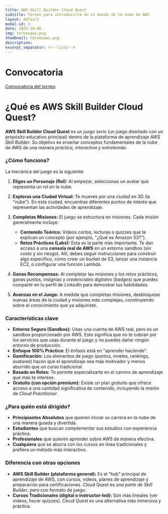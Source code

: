 ```yaml
---
title: AWS Skill Builder Cloud Quest
subtitle: Torneo para introducirte en el mundo de la nube de AWS
layout: default
modal-id: 2
date: 2025-10-06
img: torneoaws.png
thumbnail: torneoaws.png
description: 
excerpt_separator: <!--listo-->
---
```


# Convocatoria

[Convocatoria del torneo](/assets/torneo-cloudquest.pdf)

# ¿Qué es AWS Skill Builder Cloud Quest?

**AWS Skill Builder Cloud Quest** es un *juego serio* (un juego diseñado con un propósito educativo principal) dentro de la plataforma de aprendizaje *AWS Skill Builder*. Su objetivo es enseñar conceptos fundamentales de la nube de AWS de una manera *práctica, interactiva y entretenida*.


### ¿Cómo funciona?

La mecánica del juego es la siguiente:

1.  **Eliges un Personaje (Rol):** Al empezar, seleccionas un avatar que representa un rol en la nube.

2.  **Exploras una Ciudad Virtual:** Te mueves por una ciudad en 3D (la "nube"). En esta ciudad, encuentras diferentes puntos de interés que representan las actividades de aprendizaje.

3.  **Completas Misiones:** El juego se estructura en misiones. Cada misión generalmente incluye:
    *   **Contenido Teórico:** Videos cortos, lecturas o quizzes que te explican un concepto (por ejemplo, "¿Qué es Amazon S3?").
    *   **Retos Prácticos (Labs):** Esta es la parte más importante. Te dan acceso a una **consola real de AWS** en un entorno sandbox (sin costo y sin riesgo). Allí, debes seguir instrucciones para construir algo específico, como crear un bucket de S3, lanzar una instancia EC2, o configurar una función Lambda.

4.  **Ganas Recompensas:** Al completar las misiones y los retos prácticos, ganas puntos, insignias y *credenciales digitales* (*badges*) que puedes compartir en tu perfil de *LinkedIn* para demostrar tus habilidades.

5.  **Avanzas en el Juego:** A medida que completas misiones, desbloqueas nuevas áreas de la ciudad y misiones más complejas, construyendo sobre el conocimiento que ya adquiriste.

### Características clave

*   **Entorno Seguro (Sandbox):** Usas una cuenta de AWS real, pero es un sandbox proporcionado por AWS. Esto significa que no te cobran por los servicios que usas durante el juego y no puedes dañar ningún entorno de producción.
*   **Enfoque 100% Práctico:**  El énfasis está en "aprender haciendo". 
*   **Gamificación:** Los elementos de juego (puntos, niveles, rankings, avatares) hacen que el aprendizaje sea más motivador y menos aburrido que un curso tradicional.
*   **Basado en Roles:** Te permite especializarte en el camino de aprendizaje que más te interese.
*   **Gratuito (con opción premium):** Existe un plan *gratuito* que ofrece acceso a una cantidad significativa de contenido, incluyendo la misión de *Cloud Practitioner*. 

### ¿Para quién está dirigido?

*   **Principiantes Absolutos** que quieren iniciar su carrera en la nube de una manera guiada y divertida.
*   **Estudiantes** que buscan complementar sus estudios con experiencia práctica.
*   **Profesionales** que quieren aprender sobre AWS de manera efectiva.
*   **Cualquiera** que se aburra con los cursos en línea tradicionales y prefiera un método más interactivo.

### Diferencia con otras opciones 

*   **AWS Skill Builder (plataforma general):** Es el "hub" principal de aprendizaje de AWS, con cursos, videos, planes de aprendizaje y preparación para certificaciones. Cloud Quest es *una parte de Skill Builder*, pero con formato de juego.
*   **Cursos Tradicionales (digital o instructor-led):** Son más lineales (ver videos, hacer quizzes). Cloud Quest es una alternativa más inmersiva y práctica.



<!--listo-->